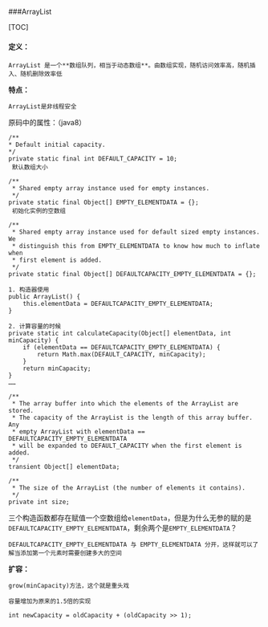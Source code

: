 ###ArrayList

[TOC]

#### 定义：

	ArrayList 是一个**数组队列，相当于动态数组**。由数组实现，随机访问效率高，随机插入、随机删除效率低

**特点：**

	ArrayList是非线程安全



原码中的属性：（java8）

	/**
	* Default initial capacity.
	*/
	private static final int DEFAULT_CAPACITY = 10;
	 默认数组大小
```
/**
 * Shared empty array instance used for empty instances.
 */
private static final Object[] EMPTY_ELEMENTDATA = {};
 初始化实例的空数组
```

```
/**
 * Shared empty array instance used for default sized empty instances. We
 * distinguish this from EMPTY_ELEMENTDATA to know how much to inflate when
 * first element is added.
 */
private static final Object[] DEFAULTCAPACITY_EMPTY_ELEMENTDATA = {};

1. 构造器使用
public ArrayList() {
	this.elementData = DEFAULTCAPACITY_EMPTY_ELEMENTDATA;
}

2. 计算容量的时候
private static int calculateCapacity(Object[] elementData, int minCapacity) {
	if (elementData == DEFAULTCAPACITY_EMPTY_ELEMENTDATA) {
		return Math.max(DEFAULT_CAPACITY, minCapacity);
    }
    return minCapacity;
}
……
```

```
/**
 * The array buffer into which the elements of the ArrayList are stored.
 * The capacity of the ArrayList is the length of this array buffer. Any
 * empty ArrayList with elementData == DEFAULTCAPACITY_EMPTY_ELEMENTDATA
 * will be expanded to DEFAULT_CAPACITY when the first element is added.
 */
transient Object[] elementData;
```

```
/**
 * The size of the ArrayList (the number of elements it contains).
 */
private int size;
```

	

三个构造函数都存在赋值一个空数组给`elementData`，但是为什么无参的赋的是`DEFAULTCAPACITY_EMPTY_ELEMENTDATA`，剩余两个是`EMPTY_ELEMENTDATA`？

	DEFAULTCAPACITY_EMPTY_ELEMENTDATA 与 EMPTY_ELEMENTDATA 分开，这样就可以了解当添加第一个元素时需要创建多大的空间





**扩容：**

	grow(minCapacity)方法，这个就是重头戏

	容量增加为原来的1.5倍的实现

```
int newCapacity = oldCapacity + (oldCapacity >> 1);
```

